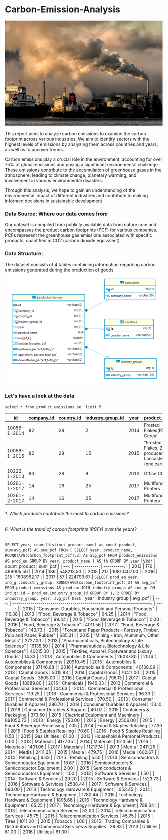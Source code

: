 # Carbon-Emission-Analysis

![image](https://github.com/pthn155/Carbon-Emission-Analysis/blob/main/cover.jpg)

This report aims to analyze carbon emissions to examine the carbon footprint across various industries. We aim to identify sectors with the highest levels of emissions by analyzing them across countries and years, as well as to uncover trends.

Carbon emissions play a crucial role in the environment, accounting for over 75% of global emissions and posing a significant environmental challenge. These emissions contribute to the accumulation of greenhouse gases in the atmosphere, leading to climate change, planetary warming, and involvement in various environmental disasters.

Through this analysis, we hope to gain an understanding of the environmental impact of different industries and contribute to making informed decisions in sustainable development

### Data Source: Where our data comes from
Our dataset is compiled from publicly available data from nature.com and encompasses the product carbon footprints (PCF) for various companies. PCFs represent the greenhouse gas emissions associated with specific products, quantified in CO2 (carbon dioxide equivalent).

### Data Structure: 
The dataset consists of 4 tables containing information regarding carbon emissions generated during the production of goods.
![image](https://github.com/pthn155/Carbon-Emission-Analysis/blob/main/Database%20diagram.png)

### Let's have a look at the data


`select *
from product_emissions pe 
limit 5`

|id|company_id|country_id|industry_group_id|year|product_name|weight_kg|carbon_footprint_pcf|upstream_percent_total_pcf|operations_percent_total_pcf|downstream_percent_total_pcf|
|--|----------|----------|-----------------|----|------------|---------|--------------------|--------------------------|----------------------------|----------------------------|
|10056-1-2014|82|28|2|2014|Frosted Flakes(R) Cereal|0.7485|2|57.50|30.00|12.50|
|10056-1-2015|82|28|15|2015|"Frosted Flakes, 23 oz, produced in Lancaster, PA (one carton)"|0.7485|2|57.50|30.00|12.50|
|10222-1-2013|83|28|8|2013|Office Chair|20.68|73|80.63|17.36|2.01|
|10261-1-2017|14|16|25|2017|Multifunction Printers|110.0|1488|30.65|5.51|63.84|
|10261-2-2017|14|16|25|2017|Multifunction Printers|110.0|1818|25.08|4.51|70.41|
###### 1. Which products contribute the most to carbon emissions?

###### 6. What is the trend of carbon footprints (PCFs) over the years?
`SELECT year, count(distinct product_name) as count_product,
sum(avg_pcf) AS sum_pcf
FROM (
  SELECT year, product_name,
  ROUND(AVG(carbon_footprint_pcf),2) AS avg_pcf
  FROM product_emissions AS prod_em
  GROUP BY year, product_name
  ) AS tb
  GROUP BY year`
| year | count_product | sum_pcf     | 
| ---: | ------------: | ----------: | 
| 2013 | 176           | 496005.50   | 
| 2014 | 186           | 548213.50   | 
| 2015 | 217           | 10810407.00 | 
| 2016 | 215           | 1608962.17  | 
| 2017 | 57            | 224799.67   | 
`SELECT prod_em.year, ind_gr.industry_group,
ROUND(AVG(carbon_footprint_pcf),2) AS avg_pcf
FROM product_emissions AS prod_em
JOIN industry_groups AS ind_gr ON ind_gr.id = prod_em.industry_group_id
GROUP BY 1, 2
ORDER BY industry_group, year, avg_pcf DESC`
| year | industry_group                                                         | avg_pcf   | 
| ---: | ---------------------------------------------------------------------: | --------: | 
| 2015 | "Consumer Durables, Household and Personal Products"                   | 116.38    | 
| 2013 | "Food, Beverage & Tobacco"                                             | 94.25     | 
| 2014 | "Food, Beverage & Tobacco"                                             | 99.44     | 
| 2015 | "Food, Beverage & Tobacco"                                             | 0.00      | 
| 2016 | "Food, Beverage & Tobacco"                                             | 4011.56   | 
| 2017 | "Food, Beverage & Tobacco"                                             | 143.73    | 
| 2015 | "Forest and Paper Products - Forestry, Timber, Pulp and Paper, Rubber" | 685.31    | 
| 2015 | "Mining - Iron, Aluminum, Other Metals"                                | 2727.00   | 
| 2013 | "Pharmaceuticals, Biotechnology & Life Sciences"                       | 16135.50  | 
| 2014 | "Pharmaceuticals, Biotechnology & Life Sciences"                       | 40215.00  | 
| 2015 | "Textiles, Apparel, Footwear and Luxury Goods"                         | 14.33     | 
| 2013 | Automobiles & Components                                               | 26037.80  | 
| 2014 | Automobiles & Components                                               | 20910.45  | 
| 2015 | Automobiles & Components                                               | 37146.68  | 
| 2016 | Automobiles & Components                                               | 40138.09  | 
| 2013 | Capital Goods                                                          | 5015.83   | 
| 2014 | Capital Goods                                                          | 10411.00  | 
| 2015 | Capital Goods                                                          | 3505.00   | 
| 2016 | Capital Goods                                                          | 796.13    | 
| 2017 | Capital Goods                                                          | 18989.80  | 
| 2015 | Chemicals                                                              | 1949.03   | 
| 2013 | Commercial & Professional Services                                     | 144.63    | 
| 2014 | Commercial & Professional Services                                     | 119.25    | 
| 2016 | Commercial & Professional Services                                     | 96.33     | 
| 2017 | Commercial & Professional Services                                     | 370.50    | 
| 2013 | Consumer Durables & Apparel                                            | 286.70    | 
| 2014 | Consumer Durables & Apparel                                            | 113.10    | 
| 2016 | Consumer Durables & Apparel                                            | 40.07     | 
| 2015 | Containers & Packaging                                                 | 373.50    | 
| 2015 | Electrical Equipment and Machinery                                     | 891050.73 | 
| 2013 | Energy                                                                 | 750.00    | 
| 2016 | Energy                                                                 | 2506.00   | 
| 2015 | Food & Beverage Processing                                             | 7.05      | 
| 2014 | Food & Staples Retailing                                               | 77.30     | 
| 2015 | Food & Staples Retailing                                               | 70.60     | 
| 2016 | Food & Staples Retailing                                               | 0.50      | 
| 2015 | Gas Utilities                                                          | 61.00     | 
| 2013 | Household & Personal Products                                          | 0.00      | 
| 2013 | Materials                                                              | 4177.35   | 
| 2014 | Materials                                                              | 1513.56   | 
| 2016 | Materials                                                              | 1401.06   | 
| 2017 | Materials                                                              | 11217.74  | 
| 2013 | Media                                                                  | 2411.25   | 
| 2014 | Media                                                                  | 2411.25   | 
| 2015 | Media                                                                  | 479.75    | 
| 2016 | Media                                                                  | 602.67    | 
| 2014 | Retailing                                                              | 6.33      | 
| 2015 | Retailing                                                              | 5.50      | 
| 2014 | Semiconductors & Semiconductor Equipment                               | 16.67     | 
| 2016 | Semiconductors & Semiconductor Equipment                               | 2.00      | 
| 2015 | Semiconductors & Semiconductors Equipment                              | 1.00      | 
| 2013 | Software & Services                                                    | 1.50      | 
| 2014 | Software & Services                                                    | 29.20     | 
| 2015 | Software & Services                                                    | 1523.73   | 
| 2016 | Software & Services                                                    | 2538.44   | 
| 2017 | Software & Services                                                    | 690.00    | 
| 2013 | Technology Hardware & Equipment                                        | 1053.45   | 
| 2014 | Technology Hardware & Equipment                                        | 1780.44   | 
| 2015 | Technology Hardware & Equipment                                        | 1895.66   | 
| 2016 | Technology Hardware & Equipment                                        | 65.25     | 
| 2017 | Technology Hardware & Equipment                                        | 788.34    | 
| 2013 | Telecommunication Services                                             | 52.00     | 
| 2014 | Telecommunication Services                                             | 45.75     | 
| 2015 | Telecommunication Services                                             | 45.75     | 
| 2015 | Tires                                                                  | 1011.00   | 
| 2015 | Tobacco                                                                | 1.00      | 
| 2015 | Trading Companies & Distributors and Commercial Services & Supplies    | 39.83     | 
| 2013 | Utilities                                                              | 61.00     | 
| 2016 | Utilities                                                              | 61.00     | 

